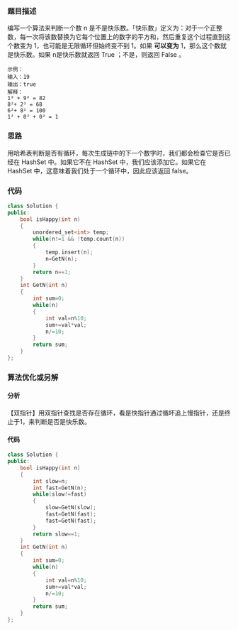 ### 题目描述

编写一个算法来判断一个数 n 是不是快乐数。「快乐数」定义为：对于一个正整数，每一次将该数替换为它每个位置上的数字的平方和，然后重复这个过程直到这个数变为 1，也可能是无限循环但始终变不到 1。如果 **可以变为** 1，那么这个数就是快乐数。如果 n是快乐数就返回 True ；不是，则返回 False 。

```
示例：
输入：19
输出：true
解释：
1² + 9² = 82
8²+ 2² = 68
6²+ 8² = 100
1² + 0² + 0² = 1
```

### 思路

用哈希表判断是否有循环，每次生成链中的下一个数字时，我们都会检查它是否已经在 HashSet 中。如果它不在 HashSet 中，我们应该添加它。如果它在 HashSet 中，这意味着我们处于一个循环中，因此应该返回 false。

### 代码

```c++
class Solution {
public:
    bool isHappy(int n) 
    {
        unordered_set<int> temp;
        while(n!=1 && !temp.count(n))
        {
            temp.insert(n);
            n=GetN(n);
        }   
        return n==1;
    }
    int GetN(int n)
    {
        int sum=0;
        while(n)
        {
            int val=n%10;
            sum+=val*val;
            n/=10;
        }
        return sum;
    }
};
```

### 算法优化或另解

#### 分析

【双指针】用双指针查找是否存在循环，看是快指针通过循坏追上慢指针，还是终止于1，来判断是否是快乐数。

#### 代码

```c++
class Solution {
public:
    bool isHappy(int n) 
    {
        int slow=n;
        int fast=GetN(n);
        while(slow!=fast)
        {
            slow=GetN(slow);
            fast=GetN(fast);
            fast=GetN(fast);
        }
        return slow==1;
    }
    int GetN(int n)
    {
        int sum=0;
        while(n)
        {
            int val=n%10;
            sum+=val*val;
            n/=10;
        }
        return sum;
    }
};
```


